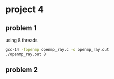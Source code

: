 # project 4

## problem 1

using 8 threads
```bash
gcc-14 -fopenmp openmp_ray.c -o openmp_ray.out
./openmp_ray.out 8
```

## problem 2